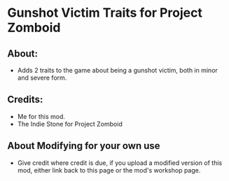 # Gunshot Victim Traits for Project Zomboid

## About:
- Adds 2 traits to the game about being a gunshot victim, both in minor and severe form.

## Credits:
- Me for this mod.
- The Indie Stone for Project Zomboid

## About Modifying for your own use
- Give credit where credit is due, if you upload a modified version of this mod, either link back to this page or the mod's workshop page.
